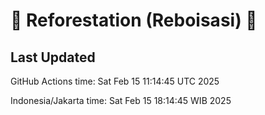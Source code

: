 
# 🌳 Reforestation (Reboisasi) 🌲

## Last Updated

GitHub Actions time: Sat Feb 15 11:14:45 UTC 2025

Indonesia/Jakarta time: Sat Feb 15 18:14:45 WIB 2025

